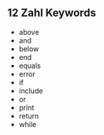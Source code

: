 ## 12 Zahl Keywords

* above
* and
* below
* end
* equals
* error
* if
* include
* or
* print
* return
* while
